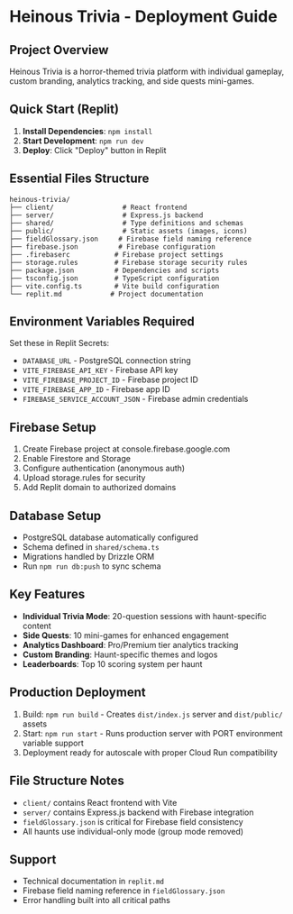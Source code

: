 # Heinous Trivia - Deployment Guide

## Project Overview
Heinous Trivia is a horror-themed trivia platform with individual gameplay, custom branding, analytics tracking, and side quests mini-games.

## Quick Start (Replit)
1. **Install Dependencies**: `npm install`
2. **Start Development**: `npm run dev`
3. **Deploy**: Click "Deploy" button in Replit

## Essential Files Structure
```
heinous-trivia/
├── client/                 # React frontend
├── server/                 # Express.js backend
├── shared/                 # Type definitions and schemas
├── public/                 # Static assets (images, icons)
├── fieldGlossary.json     # Firebase field naming reference
├── firebase.json          # Firebase configuration
├── .firebaserc           # Firebase project settings
├── storage.rules         # Firebase storage security rules
├── package.json          # Dependencies and scripts
├── tsconfig.json         # TypeScript configuration
├── vite.config.ts        # Vite build configuration
└── replit.md            # Project documentation
```

## Environment Variables Required
Set these in Replit Secrets:
- `DATABASE_URL` - PostgreSQL connection string
- `VITE_FIREBASE_API_KEY` - Firebase API key
- `VITE_FIREBASE_PROJECT_ID` - Firebase project ID
- `VITE_FIREBASE_APP_ID` - Firebase app ID
- `FIREBASE_SERVICE_ACCOUNT_JSON` - Firebase admin credentials

## Firebase Setup
1. Create Firebase project at console.firebase.google.com
2. Enable Firestore and Storage
3. Configure authentication (anonymous auth)
4. Upload storage.rules for security
5. Add Replit domain to authorized domains

## Database Setup
- PostgreSQL database automatically configured
- Schema defined in `shared/schema.ts`
- Migrations handled by Drizzle ORM
- Run `npm run db:push` to sync schema

## Key Features
- **Individual Trivia Mode**: 20-question sessions with haunt-specific content
- **Side Quests**: 10 mini-games for enhanced engagement
- **Analytics Dashboard**: Pro/Premium tier analytics tracking
- **Custom Branding**: Haunt-specific themes and logos
- **Leaderboards**: Top 10 scoring system per haunt

## Production Deployment
1. Build: `npm run build` - Creates `dist/index.js` server and `dist/public/` assets
2. Start: `npm run start` - Runs production server with PORT environment variable support
3. Deployment ready for autoscale with proper Cloud Run compatibility

## File Structure Notes
- `client/` contains React frontend with Vite
- `server/` contains Express.js backend with Firebase integration
- `fieldGlossary.json` is critical for Firebase field consistency
- All haunts use individual-only mode (group mode removed)

## Support
- Technical documentation in `replit.md`
- Firebase field naming reference in `fieldGlossary.json`
- Error handling built into all critical paths